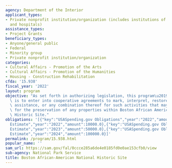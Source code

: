 ```yaml
---
agency: Department of the Interior
applicant_types:
- Private nonprofit institution/organization (includes institutions of higher education
  and hospitals)
assistance_types:
- Project Grants
beneficiary_types:
- Anyone/general public
- Federal
- Minority group
- Private nonprofit institution/organization
categories:
- Cultural Affairs - Promotion of the Arts
- Cultural Affairs - Promotion of the Humanities
- Housing - Construction Rehabilitation
cfda: '15.938'
fiscal_year: '2022'
layout: program
objective: "As set forth in authorizing legislation, this program\u2019s objective\
  \ is to enter into cooperative agreements to mark, interpret, restore, provide technical\
  \ assistance, or any combination thereof for such activities that may be necessary\
  \ for the preservation of any properties within Boston African American National\
  \ Historic Site."
obligations: '[{"key":"USASpending.gov Obligations","year":"2022","amount":0.0},{"key":"SAM.gov
  Estimate","year":"2022","amount":10000.0},{"key":"USASpending.gov Obligations","year":"2023","amount":0.0},{"key":"SAM.gov
  Estimate","year":"2023","amount":50000.0},{"key":"USASpending.gov Obligations","year":"2024","amount":0.0},{"key":"SAM.gov
  Estimate","year":"2024","amount":100000.0}]'
permalink: /program/15.938.html
popular_name: ''
sam_url: https://sam.gov/fal/0ccce285a6de4e0185fd0e0ae153cfb0/view
sub-agency: National Park Service
title: Boston African-American National Historic Site
---
```

